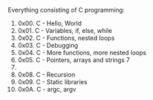 Everything consisting of C programming:
1. 0x00. C - Hello, World
2. 0x01. C - Variables, if, else, while
3. 0x02. C - Functions, nested loops
4. 0x03. C - Debugging
5. 0x04. C - More functions, more nested loops
6. 0x05. C - Pointers, arrays and strings
7
8.
9. 0x08. C - Recursion
10. 0x09. C - Static libraries
11. 0x0A. C - argc, argv
